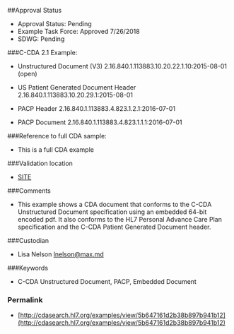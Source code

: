 ##Approval Status 

* Approval Status: Pending
* Example Task Force: Approved 7/26/2018
* SDWG: Pending

###C-CDA 2.1 Example: 

* Unstructured Document (V3) 2.16.840.1.113883.10.20.22.1.10:2015-08-01 (open)

* US Patient Generated Document Header 2.16.840.1.113883.10.20.29.1:2015-08-01
* PACP Header 2.16.840.1.113883.4.823.1.2.1:2016-07-01
* PACP Document 2.16.840.1.113883.4.823.1.1.1:2016-07-01

###Reference to full CDA sample:
* This is a full CDA example


###Validation location

* [SITE](https://sitenv.org/sandbox-ccda/ccda-validator)


###Comments

* This example shows a CDA document that conforms to the C-CDA Unstructured Document specification using an embedded 64-bit encoded pdf. It also conforms to the HL7 Personal Advance Care Plan specification and the C-CDA Patient Generated Document header.

###Custodian

* Lisa Nelson lnelson@max.md 


###Keywords

* C-CDA Unstructured Document, PACP, Embedded Document




### Permalink 

* [http://cdasearch.hl7.org/examples/view/5b647161d2b38b897b941b12](http://cdasearch.hl7.org/examples/view/5b647161d2b38b897b941b12)